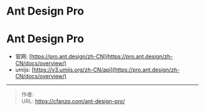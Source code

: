 # Ant Design Pro


<!--more-->
# Ant Design Pro
- 官网: [https://pro.ant.design/zh-CN](https://pro.ant.design/zh-CN/docs/overview/)
- umijs: [https://v3.umijs.org/zh-CN/api](https://pro.ant.design/zh-CN/docs/overview/)


---

> 作者:   
> URL: https://cfanzp.com/ant-design-pro/  

